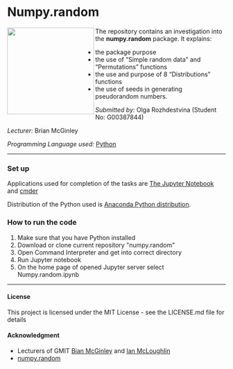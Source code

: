 # Numpy.random

<img align="left" width="200" height="200" src="https://upload.wikimedia.org/wikipedia/commons/thumb/3/31/NumPy_logo_2020.svg/1024px-NumPy_logo_2020.svg.png">

The repository contains an investigation into the __numpy.random__ package. It explains:
  - the package purpose
  - the use of “Simple random data” and “Permutations” functions
  - the use and purpose of 8 “Distributions” functions
  - the use of seeds in generating pseudorandom numbers.


*Submitted by:* Olga Rozhdestvina (Student No: G00387844) 

*Lecturer:* Brian McGinley

*Programming Language used:* [Python](https://www.python.org/)

---

### Set up

Applications used for completion of the tasks are [The Jupyter Notebook](https://jupyter.org/) and [cmder](http://cmder.net/)

Distribution of the Python used is [Anaconda Python distribution](https://www.anaconda.com/). 



###  How to run the code

1. Make sure that you have Python installed
2. Download or clone current repository "numpy.random"
3. Open Command Interpreter and get into correct directory
4. Run Jupyter notebook
5. On the home page of opened Jupyter server select Numpy.random.ipynb


---

#### License

This project is licensed under the MIT License - see the LICENSE.md file for details

#### Acknowledgment

  * Lecturers of GMIT [Bian McGinley]() and [Ian McLoughlin](https://github.com/ianmcloughlin)
  * [numpy.random](https://numpy.org/doc/stable/reference/random/)
